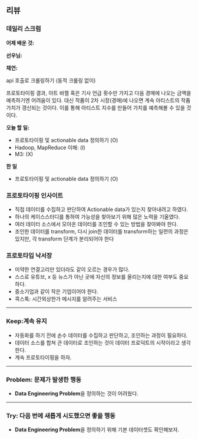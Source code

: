 ## 리뷰
  ### 데일리 스크럼
  
  **어제 배운 것:**
  
  **선우님:**
  
  **채연:**
  
  api 호출로 크롤링하기 (동적 크롤링 없이)

  프로토타이핑 결과, 아트 바젤 혹은 기사 언급 횟수만 가지고 다음 경매에 나오는 금액을 예측하기엔 어려움이 있다.
  대신 작품이 2차 시장(경매)에 나오면 계속 아티스트의 작품 가치가 갱신되는 것이다. 이를 통해 아티스트 지수를 만들어 가치를 예측해볼 수 있을 것이다.

  **오늘 할 일:**
  * 프로토타이핑 및 actionable data 정의하기 (O)
  * Hadoop, MapReduce 이해: (I)
  * M3: (X)

  **한 일**
  * 프로토타이핑 및 actionable data 정의하기 (O)
  
### 프로토타이핑 인사이트
  - 직접 데이터를 수집하고 판단하여 Actionable data가 있는지 찾아내려고 하였다.
  - 하나의 케이스스터디를 통하여 가능성을 찾아보기 위해 많은 노력을 기울였다.
  - 여러 데이터 소스에서 모아온 데이터를 조인할 수 있는 방법을 찾아봐야 한다.
  - 조인한 데이터를 transform, 다시 join한 데이터를 transform하는 일련의 과정은 있지만, 각 transform 단계가 분리되어야 한다
  
### 프로토타입 낙서장
  - 미약한 연결고리만 있더라도 같이 오르는 경우가 많다.
  - 스스로 유튜브, x 등 뉴스가 아닌 곳에 자신의 정보를 올리는지에 대한 여부도 중요하다.
  - 중소기업과 같이 작은 기업이어야 한다.
  - 콕스톡: 시간외상한가 메시지를 알려주는 서비스

---

### Keep:계속 유지
  - 자동화를 하기 전에 손수 데이터를 수집하고 판단하고, 조인하는 과정이 필요하다.
  - 데이터 소스를 합쳐 큰 데이터로 조인하는 것이 데이터 프로덕트의 시작이라고 생각한다.
  - 계속 프로토타이핑을 하자.

---

### Problem: 문제가 발생한 행동
  - **Data Engineering Problem**을 정의하는 것이 어려웠다.

---
### Try: 다음 번에 새롭게 시도했으면 좋을 행동
  - **Data Engineering Problem**을 정의하기 위해 기본 데이터셋도 확인해보자.